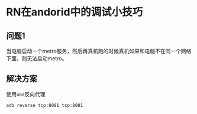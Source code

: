 # RN在andorid中的调试小技巧

## 问题1

当电脑启动一个metro服务，然后再真机跑的时候真机如果和电脑不在同一个网络下面，则无法启动metro。

## 解决方案

使用`abd`反向代理

```bash
adb reverse tcp:8081 tcp:8081
```